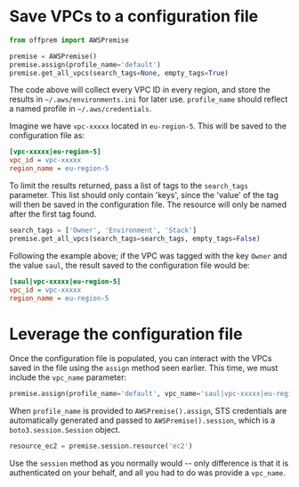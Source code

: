 # Save VPCs to a configuration file
```python
from offprem import AWSPremise

premise = AWSPremise()
premise.assign(profile_name='default')
premise.get_all_vpcs(search_tags=None, empty_tags=True)
```
The code above will collect every VPC ID in every region, and store the results in `~/.aws/environments.ini` for later use. `profile_name` should reflect a named profile in `~/.aws/credentials`.

Imagine we have `vpc-xxxxx` located in `eu-region-5`. This will be saved to the configuration file as:
```ini
[vpc-xxxxx|eu-region-5]
vpc_id = vpc-xxxxx
region_name = eu-region-5
```

To limit the results returned, pass a list of tags to the `search_tags` parameter. This list should only contain 'keys', since the 'value' of the tag will then be saved in the configuration file. The resource will only be named after the first tag found.
```python
search_tags = ['Owner', 'Environment', 'Stack']
premise.get_all_vpcs(search_tags=search_tags, empty_tags=False)
```

Following the example above; if the VPC was tagged with the key `Owner` and the value `saul`, the result saved to the configuration file would be:
```ini
[saul|vpc-xxxxx|eu-region-5]
vpc_id = vpc-xxxxx
region_name = eu-region-5
```

# Leverage the configuration file
Once the configuration file is populated, you can interact with the VPCs saved in the file using the `assign` method seen earlier. This time, we must include the `vpc_name` parameter:
```python
premise.assign(profile_name='default', vpc_name='saul|vpc-xxxxx|eu-region-5')
```

When `profile_name` is provided to `AWSPremise().assign`, STS credentials are automatically generated and passed to `AWSPremise().session`, which is a `boto3.session.Session` object.
```python
resource_ec2 = premise.session.resource('ec2')
```

Use the `session` method as you normally would -- only difference is that it is authenticated on your behalf, and all you had to do was provide a `vpc_name`.